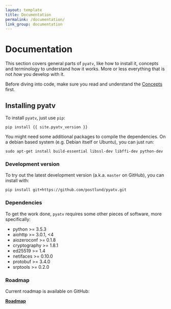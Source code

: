 ```yaml
---
layout: template
title: Documentation
permalink: /documentation/
link_group: documentation
---
```

# Documentation

This section covers general parts of `pyatv`, like how to install it, concepts and terminology to
understand how it works. More or less everything that is not *how* you develop with it.

Before diving into code, make sure you read and understand the [Concepts](documentation/concepts/)
first.

## Installing pyatv

To install `pyatv`, just use `pip`:

    pip install {{ site.pyatv_version }}

You might need some additional packages to compile the dependencies. On a debian based system
(e.g. Debian itself or Ubuntu), you can just run:

    sudo apt-get install build-essential libssl-dev libffi-dev python-dev

### Development version

To try out the latest development version (a.k.a. `master` on GitHub), you can install with:

    pip install git+https://github.com/postlund/pyatv.git

### Dependencies

To get the work done, `pyatv` requires some other pieces of software, more specifically:

- python >= 3.5.3
- aiohttp >= 3.0.1, <4
- aiozeroconf >= 0.1.8
- cryptography >= 1.8.1
- ed25519 >= 1.4
- netifaces >= 0.10.0
- protobuf >= 3.4.0
- srptools >= 0.2.0

### Roadmap

Current roadmap is available on GitHub:

**[Roadmap](https://github.com/postlund/pyatv/milestones)**
